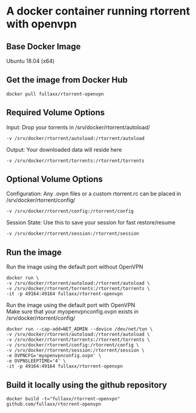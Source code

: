 # A docker container running rtorrent with openvpn

## Base Docker Image
Ubuntu 18.04 (x64)

## Get the image from Docker Hub

    docker pull fullaxx/rtorrent-openvpn

## Required Volume Options
Input: Drop your torrents in /srv/docker/rtorrent/autoload/

    -v /srv/docker/rtorrent/autoload:/rtorrent/autoload

Output: Your downloaded data will reside here

    -v /srv/docker/rtorrent/torrents:/rtorrent/torrents

## Optional Volume Options
Configuration: Any .ovpn files or a custom rtorrent.rc can be placed in /srv/docker/rtorrent/config/

    -v /srv/docker/rtorrent/config:/rtorrent/config

Session State: Use this to save your session for fast restore/resume

    -v /srv/docker/rtorrent/session:/rtorrent/session

## Run the image
Run the image using the default port without OpenVPN

    docker run \
    -v /srv/docker/rtorrent/autoload:/rtorrent/autoload \
    -v /srv/docker/rtorrent/torrents:/rtorrent/torrents \
    -it -p 49164:49164 fullaxx/rtorrent-openvpn

Run the image using the default port with OpenVPN \
Make sure that your myopenvpnconfig.ovpn exists in /srv/docker/rtorrent/config/

    docker run --cap-add=NET_ADMIN --device /dev/net/tun \
    -v /srv/docker/rtorrent/autoload:/rtorrent/autoload \
    -v /srv/docker/rtorrent/torrents:/rtorrent/torrents \
    -v /srv/docker/rtorrent/config:/rtorrent/config \
    -v /srv/docker/rtorrent/session:/rtorrent/session \
    -e OVPNCFG='myopenvpnconfig.ovpn' \
    -e OVPNSLEEPTIME='4' \
    -it -p 49164:49164 fullaxx/rtorrent-openvpn

## Build it locally using the github repository

    docker build -t="fullaxx/rtorrent-openvpn" github.com/fullaxx/rtorrent-openvpn
